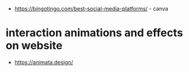 * https://bingotingo.com/best-social-media-platforms/ - canva


# interaction animations and effects on website

* https://animata.design/